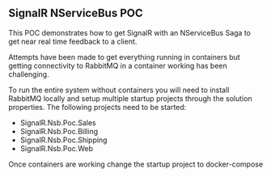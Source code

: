 ## SignalR NServiceBus POC

This POC demonstrates how to get SignalR with an NServiceBus Saga to get near real time feedback to a client.

Attempts have been made to get everything running in containers but getting connectivity to RabbitMQ in a container working has been challenging.

To run the entire system without containers you will need to install RabbitMQ locally and setup multiple startup projects through the solution properties.  The following projects need to be started:

* SignalR.Nsb.Poc.Sales
* SignalR.Nsb.Poc.Billing
* SignalR.Nsb.Poc.Shipping
* SignalR.Nsb.Poc.Web

Once containers are working change the startup project to docker-compose


